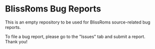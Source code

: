 # BlissRoms Bug Reports

This is an empty repository to be used for BlissRoms source-related bug reports.

To file a bug report, please go to the "Issues" tab and submit a report. Thank you!
